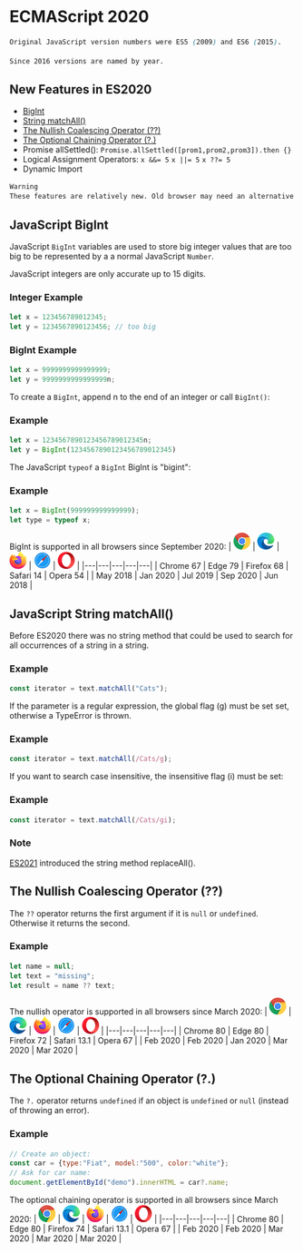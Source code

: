 # ECMAScript 2020

```css
Original JavaScript version numbers were ES5 (2009) and ES6 (2015).

Since 2016 versions are named by year.
```


## New Features in ES2020
* [BigInt](#)
* [String matchAll()](#)
* [The Nullish Coalescing Operator (??)](#`)
* [The Optional Chaining Operator (?.)](#)
* Promise allSettled():
`Promise.allSettled([prom1,prom2,prom3]).then {}`
* Logical Assignment Operators:
`x &&= 5`
`x ||= 5`
`x ??= 5`
* Dynamic Import

```css
Warning
These features are relatively new. Old browser may need an alternative code (Polifill)
```



## JavaScript BigInt
JavaScript `BigInt` variables are used to store big integer values that are too big to be represented by a a normal JavaScript `Number`.

JavaScript integers are only accurate up to 15 digits.

### Integer Example
```js
let x = 123456789012345;
let y = 1234567890123456; // too big
```

### BigInt Example
```js
let x = 9999999999999999;
let y = 9999999999999999n;
```

To create a `BigInt`, append n to the end of an integer or call `BigInt()`:

### Example
```js
let x = 1234567890123456789012345n;
let y = BigInt(1234567890123456789012345)
```

The JavaScript `typeof` a `BigInt` BigInt is "bigint":

### Example
```js
let x = BigInt(999999999999999);
let type = typeof x;
```

BigInt is supported in all browsers since September 2020:
| ![](../../Icons/compatible_chrome.png) | ![](../../Icons/compatible_edge.png) | ![](../../Icons/compatible_firefox.png) | ![](../../Icons/compatible_safari.png) | ![](../../Icons/compatible_opera.png) |
|---|---|---|---|---|
| Chrome 67	| Edge 79	| Firefox 68	| Safari 14	| Opera 54 |
| May 2018	| Jan 2020	| Jul 2019	| Sep 2020	| Jun 2018 |



## JavaScript String matchAll()
Before ES2020 there was no string method that could be used to search for all occurrences of a string in a string.

### Example
```js
const iterator = text.matchAll("Cats");
```

If the parameter is a regular expression, the global flag (g) must be set set, otherwise a TypeError is thrown.

### Example
```js
const iterator = text.matchAll(/Cats/g);
```
If you want to search case insensitive, the insensitive flag (i) must be set:

### Example
```js
const iterator = text.matchAll(/Cats/gi);
```

### Note
[ES2021](https://www.w3schools.com/js/js_2021.asp) introduced the string method replaceAll().


## The Nullish Coalescing Operator (??)
The `??` operator returns the first argument if it is `null` or `undefined`. Otherwise it returns the second.

### Example
```js
let name = null;
let text = "missing";
let result = name ?? text;
```


The nullish operator is supported in all browsers since March 2020:
| ![](../../Icons/compatible_chrome.png) | ![](../../Icons/compatible_edge.png) | ![](../../Icons/compatible_firefox.png) | ![](../../Icons/compatible_safari.png) | ![](../../Icons/compatible_opera.png) |
|---|---|---|---|---|
| Chrome 80	| Edge 80	| Firefox 72	| Safari 13.1	| Opera 67 |
| Feb 2020	| Feb 2020	| Jan 2020	| Mar 2020	| Mar 2020 |



## The Optional Chaining Operator (?.)
The `?.` operator returns `undefined` if an object is `undefined` or `null` (instead of throwing an error).

### Example
```js
// Create an object:
const car = {type:"Fiat", model:"500", color:"white"};
// Ask for car name:
document.getElementById("demo").innerHTML = car?.name;
```

The optional chaining operator is supported in all browsers since March 2020:
| ![](../../Icons/compatible_chrome.png) | ![](../../Icons/compatible_edge.png) | ![](../../Icons/compatible_firefox.png) | ![](../../Icons/compatible_safari.png) | ![](../../Icons/compatible_opera.png) |
|---|---|---|---|---|
| Chrome 80	| Edge 80	| Firefox 74	| Safari 13.1	| Opera 67 |
| Feb 2020	| Feb 2020	| Mar 2020	| Mar 2020	| Mar 2020 |
